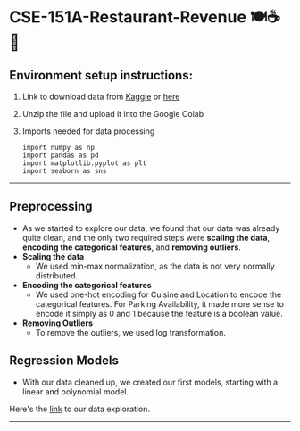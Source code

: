 # CSE-151A-Restaurant-Revenue    🍽☕️🍻

## Environment setup instructions:

1. Link to download data from [Kaggle](https://www.kaggle.com/datasets/anthonytherrien/restaurant-revenue-prediction-dataset) or [here](data/restaurant_data.csv)
2. Unzip the file and upload it into the Google Colab
3. Imports needed for data processing

   ```
   import numpy as np
   import pandas as pd
   import matplotlib.pyplot as plt
   import seaborn as sns
   ```
---
## Preprocessing

- As we started to explore our data, we found that our data was already quite clean, and the only two required steps were **scaling the data**, **encoding the categorical features**, and **removing outliers**.
- **Scaling the data**
  - We used min-max normalization, as the data is not very normally distributed.
- **Encoding the categorical features**
  - We used one-hot encoding for Cuisine and Location to encode the categorical features. For Parking Availability, it made more sense to encode it simply as 0 and 1 because the feature is a boolean value.
-  **Removing Outliers**
   - To remove the outliers, we used log transformation.
 
## Regression Models

- With our data cleaned up, we created our first models, starting with a linear and polynomial model.

Here's the [link](https://colab.research.google.com/github/Viridian01/CSE-151A-Restaurant-Revenue/blob/main/main.ipynb) to our data exploration.

---
